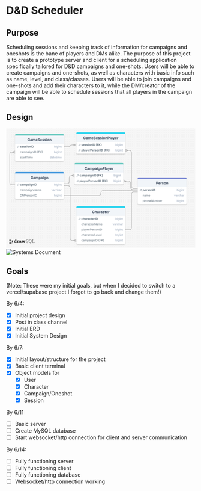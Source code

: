 # D&D Scheduler

## Purpose

Scheduling sessions and keeping track of information for campaigns and oneshots is the bane of players and DMs alike. The purpose of this project is to create a prototype server and client for a scheduling application specifically tailored for D&D campaigns and one-shots. Users will be able to create campaigns and one-shots, as well as characters with basic info such as name, level, and class/classes. Users will be able to join campaigns and one-shots and add their characters to it, while the DM/creator of the campaign will be able to schedule sessions that all players in the campaign are able to see.

## Design
![ERD Document](ERD.png)
![Systems Document](SystemsDiagram.jpg)

## Goals
(Note: These were my initial goals, but when I decided to switch to a vercel/supabase project I forgot to go back and change them!)

By 6/4:
- [x] Initial project design
- [x] Post in class channel
- [x] Initial ERD
- [x] Initial System Design

By 6/7:
- [x] Initial layout/structure for the project
- [x] Basic client terminal
- [x] Object models for
  - [x] User
  - [x] Character
  - [x] Campaign/Oneshot
  - [x] Session

By 6/11
- [ ] Basic server
- [ ] Create MySQL database
- [ ] Start websocket/http connection for client and server communication

By 6/14:
- [ ] Fully functioning server
- [ ] Fully functioning client
- [ ] Fully functioning database
- [ ] Websocket/http connection working
